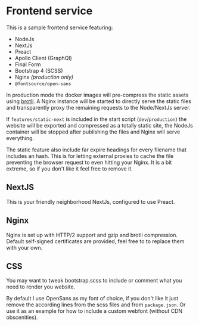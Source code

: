 # Frontend service

This is a sample frontend service featuring:

- NodeJs
- NextJs
- Preact
- Apollo Client (GraphQl)
- Final Form
- Bootstrap 4 (SCSS)
- Nginx *(production only)*
- `@fontsource/open-sans`

In production mode the docker images will pre-compress the static assets using [brotli]. A Nginx instance will be started to directly serve the static files and transparently proxy the remaining requests to the Node/NextJs server.

If `features/static-next` is included in the start script (`dev`/`production`) the website will be exported and compressed as a totally static site, the NodeJs container will be stopped after publishing the files and Nginx will serve everything.

The static feature also include far expire headings for every filename that includes an hash. This is for letting external proxies to cache the file preventing the browser request to even hitting your Nginx. It is a bit extreme, so if you don't like it feel free to remove it.

[brotli]: https://github.com/google/brotli

## NextJS

This is your friendly neighborhood NextJs, configured to use Preact.

## Nginx

Nginx is set up with HTTP/2 support and gzip and brotli compression. Default self-signed certificates are provided, feel free to to replace them with your own.

## CSS

You may want to tweak bootstrap.scss to include or comment what you need to render you website.

By default I use OpenSans as my font of choice, if you don't like it just remove the according lines from the scss files and from `package.json`. Or use it as an example for how to include a custom webfont (without CDN obscenities).
